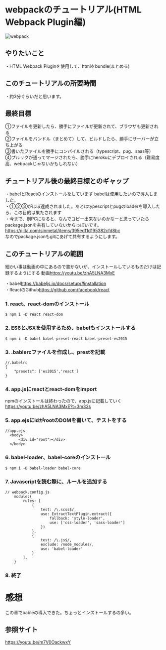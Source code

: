 # webpackのチュートリアル(HTML Webpack Plugin編)
![webpack](https://webpack.js.org/cd0bb358c45b584743d8ce4991777c42.svg "webpack")

## やりたいこと
・HTML Webpack Pluginを使用して、htmlをbundle(まとめる)

## このチュートリアルの所要時間
・約3分ぐらいだと思います。

## 最終目標
①ファイルを更新したら、勝手にファイルが更新されて、ブラウザも更新される  
②ファイルをバンドル（まとめて）して、ビルドしたら、勝手にサーバーが立ち上がる  
③書いたファイルを勝手にコンパイルされる（typescript、pug、saas等）  
④プルリクが通ってマージされたら、勝手にherokuにデプロイされる（難易度高、webpackじゃないかもしれない）  

## チュートリアル後の最終目標とのギャップ
・babelとReactのインストールをしています  babelは使用したいので導入しました。  
・①②③がほぼ達成されました。あとはtypescriptとpugのloaderを導入したら、この目的は果たされます  
・今まで、別PCになると、なんでコピー出来ないのかなーと思っていたらpackage.jsonを共有していないからっぽいです。
<https://qiita.com/sinmetal/items/395edf1d195382cfd8bc>  
なのでpackage.jsonもgitにあげて共有するようにします。



## このチュートリアルの範囲
細かい事は動画の中にあるので書かないが、インストールしているものだけは記録するようにする
動画<https://youtu.be/zhA5LNA3MxE>  

・babel<https://babeljs.io/docs/setup/#installation>  
・ReactのGithub<https://github.com/facebook/react>  

### 1. react、react-domのインストール

~~~
$ npm i -D react react-dom
~~~

### 2. ES6とJSXを使用するため、babelもインストールする

~~~
$ npm i -D babel babel-preset-react babel-preset-es2015
~~~

### 3. .bablercファイルを作成し、prestを記載
~~~
//.babelrc
{
    "presets": ['es2015','react']
}
~~~

### 4. app.jsにreactとreact-domをimport
npmのインストールは終わったので、app.jsに記載していく
<https://youtu.be/zhA5LNA3MxE?t=3m33s>  

### 5. app.ejsにidがrootのDOMを書いて、テストをする  
~~~
//app.ejs
  <body>
      <div id="root"></div>
  </body>
~~~

### 6. babel-loader、babel-coreのインストール  

~~~
$ npm i -D babel-loader babel-core
~~~

### 7. Javascriptを読む際に、ルールを追加する

~~~
// webpack.config.js
    module:{
        rules: [
            {
                test: /\.scss$/,
                use: ExtractTextPlugin.extract({
                    fallback: 'style-loader',
                    use: ['css-loader', 'sass-loader']
                })
            },
            {
                test: /\.js$/,
                exclude: /node_modules/,
                use: 'babel-loader'
            }
        ],
    }
~~~

### 8. 終了


# 感想
この章でbableの導入できた。ちょっとインストールするの多い。

## 参照サイト
<https://youtu.be/m7V0OackwxY>
